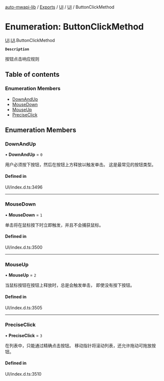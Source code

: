 [auto-mwapi-lib](../README.md) / [Exports](../modules.md) / [UI](../modules/UI.md) / [UI](../modules/UI.UI.md) / ButtonClickMethod

# Enumeration: ButtonClickMethod

[UI](../modules/UI.md).[UI](../modules/UI.UI.md).ButtonClickMethod

**`Description`**

按钮点击响应规则

## Table of contents

### Enumeration Members

- [DownAndUp](UI.UI.ButtonClickMethod.md#downandup)
- [MouseDown](UI.UI.ButtonClickMethod.md#mousedown)
- [MouseUp](UI.UI.ButtonClickMethod.md#mouseup)
- [PreciseClick](UI.UI.ButtonClickMethod.md#preciseclick)

## Enumeration Members

### DownAndUp

• **DownAndUp** = ``0``

用户必须按下按钮，然后在按钮上方释放以触发单击。
这是最常见的按钮类型。

#### Defined in

UI/index.d.ts:3496

___

### MouseDown

• **MouseDown** = ``1``

单击将在鼠标按下时立即触发，并且不会捕获鼠标。

#### Defined in

UI/index.d.ts:3500

___

### MouseUp

• **MouseUp** = ``2``

当鼠标按钮在按钮上释放时，总是会触发单击，
即使没有按下按钮。

#### Defined in

UI/index.d.ts:3505

___

### PreciseClick

• **PreciseClick** = ``3``

在列表中，只能通过精确点击按钮。
移动指针将滚动列表，还允许拖动可拖放按钮。

#### Defined in

UI/index.d.ts:3510
